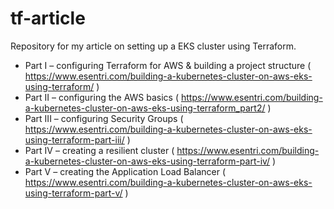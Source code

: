 # tf-article
Repository for my article on setting up a EKS cluster using Terraform.


- Part I – configuring Terraform for AWS & building a project structure ( https://www.esentri.com/building-a-kubernetes-cluster-on-aws-eks-using-terraform/ )
- Part II – configuring the AWS basics ( https://www.esentri.com/building-a-kubernetes-cluster-on-aws-eks-using-terraform_part2/ )
- Part III – configuring Security Groups ( https://www.esentri.com/building-a-kubernetes-cluster-on-aws-eks-using-terraform-part-iii/ )
- Part IV – creating a resilient cluster ( https://www.esentri.com/building-a-kubernetes-cluster-on-aws-eks-using-terraform-part-iv/ )
- Part V – creating the Application Load Balancer ( https://www.esentri.com/building-a-kubernetes-cluster-on-aws-eks-using-terraform-part-v/ )
